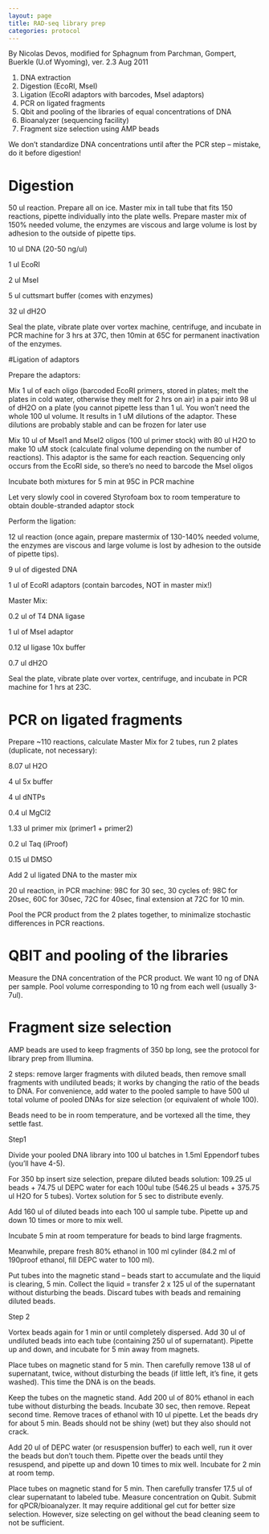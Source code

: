 ```yaml
---
layout: page
title: RAD-seq library prep
categories: protocol
---
```

By Nicolas Devos, modified for Sphagnum from Parchman, Gompert, Buerkle (U.of Wyoming), ver. 2.3 Aug 2011

1. DNA extraction
1. Digestion (EcoRI, MseI)
1. Ligation (EcoRI adaptors with barcodes, MseI adaptors)
1. PCR on ligated fragments
1. Qbit and pooling of the libraries of equal concentrations of DNA
1. Bioanalyzer (sequencing facility)
1. Fragment size selection using AMP beads

We don’t standardize DNA concentrations until after the PCR step – mistake, do it before digestion!

# Digestion

50 ul reaction. Prepare all on ice. Master mix in tall tube that fits 150 reactions, pipette individually into the plate wells. Prepare master mix of 150% needed volume, the enzymes are viscous and large volume is lost by adhesion to the outside of pipette tips.

10 ul DNA (20-50 ng/ul)

1 ul EcoRI

2 ul MseI

5 ul cuttsmart buffer (comes with enzymes)

32 ul dH2O

Seal the plate, vibrate plate over vortex machine, centrifuge, and incubate in PCR machine for 3 hrs at 37C, then 10min at 65C for permanent inactivation of the enzymes.

#Ligation of adaptors

Prepare the adaptors:

Mix 1 ul of each oligo (barcoded EcoRI primers, stored in plates; melt the plates in cold water, otherwise they melt for 2 hrs on air) in a pair into 98 ul of dH2O on a plate (you cannot pipette less than 1 ul. You won’t need the whole 100 ul volume. It results in 1 uM dilutions of the adaptor. These dilutions are probably stable and can be frozen for later use

Mix 10 ul of MseI1 and MseI2 oligos (100 ul primer stock) with 80 ul H2O to make 10 uM stock (calculate final volume depending on the number of reactions). This adaptor is the same for each reaction. Sequencing only occurs from the EcoRI side, so there’s no need to barcode the MseI oligos

Incubate both mixtures for 5 min at 95C in PCR machine

Let very slowly cool in covered Styrofoam box to room temperature to obtain double-stranded adaptor stock

Perform the ligation:

12 ul reaction (once again, prepare mastermix of 130-140% needed volume, the enzymes are viscous and large volume is lost by adhesion to the outside of pipette tips).

9 ul of digested DNA

1 ul of EcoRI adaptors (contain barcodes, NOT in master mix!)

Master Mix:

0.2 ul of T4 DNA ligase

1 ul of MseI adaptor

0.12 ul ligase 10x buffer

0.7 ul dH2O

Seal the plate, vibrate plate over vortex, centrifuge, and incubate in PCR machine for 1 hrs at 23C.

# PCR on ligated fragments

Prepare ~110 reactions, calculate Master Mix for 2 tubes, run 2 plates (duplicate, not necessary):

8.07 ul H2O

4 ul 5x buffer

4 ul dNTPs

0.4 ul MgCl2

1.33 ul primer mix (primer1 + primer2)

0.2 ul Taq (iProof)

0.15 ul DMSO

Add  2 ul ligated DNA to the master mix

20 ul reaction, in PCR machine: 98C for 30 sec, 30 cycles of: 98C for 20sec, 60C for 30sec, 72C for 40sec, final extension at 72C for 10 min.

Pool the PCR product from the 2 plates together, to minimalize stochastic differences in PCR reactions.

# QBIT and pooling of the libraries

Measure the DNA concentration of the PCR product. We want 10 ng of DNA per sample. Pool volume corresponding to 10 ng from each well (usually 3-7ul).

# Fragment size selection

AMP beads are used to keep fragments of 350 bp long, see the protocol for library prep from Illumina.

2 steps: remove larger fragments with diluted beads, then remove small fragments with undiluted beads; it works by changing the ratio of the beads to DNA. For convenience, add water to the pooled sample to have 500 ul total volume of pooled DNAs for size selection (or equivalent of whole 100).

Beads need to be in room temperature, and be vortexed all the time, they settle fast.

Step1

Divide your pooled DNA library into 100 ul batches in 1.5ml Eppendorf tubes (you’ll have 4-5).

For 350 bp insert size selection, prepare diluted beads solution: 109.25 ul beads + 74.75 ul DEPC water for each 100ul tube (546.25 ul beads + 375.75 ul H2O for 5 tubes). Vortex solution for 5 sec to distribute evenly.

Add 160 ul of diluted beads into each 100 ul sample tube. Pipette up and down 10 times or more to mix well.

Incubate 5 min at room temperature for beads to bind large fragments.

Meanwhile, prepare fresh 80% ethanol in 100 ml cylinder (84.2 ml of 190proof ethanol, fill DEPC water to 100 ml).

Put tubes into the magnetic stand – beads start to accumulate and the liquid is clearing, 5 min. Collect the liquid = transfer 2 x 125 ul of the supernatant without disturbing the beads. Discard tubes with beads and remaining diluted beads.

Step 2

Vortex beads again for 1 min or until completely dispersed. Add 30 ul of undiluted beads into each tube (containing 250 ul of supernatant). Pipette up and down, and incubate for 5 min away from magnets.

Place tubes on magnetic stand for 5 min. Then carefully remove 138 ul of supernatant, twice, without disturbing the beads (if little left, it’s fine, it gets washed). This time the DNA is on the beads.

Keep the tubes on the magnetic stand. Add 200 ul of 80% ethanol in each tube without disturbing the beads. Incubate 30 sec, then remove. Repeat second time. Remove traces of ethanol with 10 ul pipette. Let the beads dry for about 5 min. Beads should not be shiny (wet) but they also should not crack.

Add 20 ul of DEPC water (or resuspension buffer) to each well, run it over the beads but don’t touch them. Pipette over the beads until they resuspend, and pipette up and down 10 times to mix well. Incubate for 2 min at room temp.

Place tubes on magnetic stand for 5 min. Then carefully transfer 17.5 ul of clear supernatant to labeled tube. Measure concentration on Qubit. Submit for qPCR/bioanalyzer. It may require additional gel cut for better size selection. However, size selecting on gel without the bead cleaning seem to not be sufficient.
